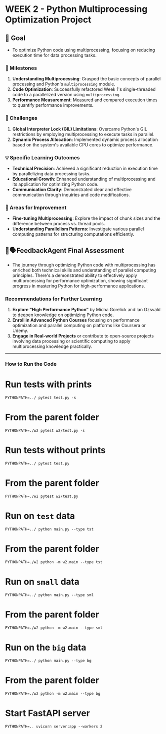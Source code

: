 # WEEK 2 - Python Multiprocessing Optimization Project

## 🎯 Goal
- To optimize Python code using multiprocessing, focusing on reducing execution time for data processing tasks.

### 🌟 Milestones
1. **Understanding Multiprocessing**: Grasped the basic concepts of parallel processing and Python's `multiprocessing` module.
2. **Code Optimization**: Successfully refactored Week 1's single-threaded code to a parallelized version using `multiprocessing`.
3. **Performance Measurement**: Measured and compared execution times to quantify performance improvements.

### 🚧 Challenges
1. **Global Interpreter Lock (GIL) Limitations**: Overcame Python's GIL restrictions by employing multiprocessing to execute tasks in parallel.
2. **Dynamic Process Allocation**: Implemented dynamic process allocation based on the system's available CPU cores to optimize performance.

### 💡 Specific Learning Outcomes
- **Technical Precision**: Achieved a significant reduction in execution time by parallelizing data processing tasks.
- **Educational Growth**: Enhanced understanding of multiprocessing and its application for optimizing Python code.
- **Communication Clarity**: Demonstrated clear and effective communication through inquiries and code modifications.

### 🛑 Areas for Improvement
- **Fine-tuning Multiprocessing**: Explore the impact of chunk sizes and the difference between process vs. thread pools.
- **Understanding Parallelism Patterns**: Investigate various parallel computing patterns for structuring computations efficiently.

## 🧭🗣️FeedbackAgent Final Assessment
- The journey through optimizing Python code with multiprocessing has enriched both technical skills and understanding of parallel computing principles. There's a demonstrated ability to effectively apply multiprocessing for performance optimization, showing significant progress in mastering Python for high-performance applications.

### Recommendations for Further Learning

1. **Explore "High Performance Python"** by Micha Gorelick and Ian Ozsvald to deepen knowledge on optimizing Python code.
2. **Enroll in Advanced Python Courses** focusing on performance optimization and parallel computing on platforms like Coursera or Udemy.
3. **Engage in Real-world Projects** or contribute to open-source projects involving data processing or scientific computing to apply multiprocessing knowledge practically.

---

### How to Run the Code

# Run tests with prints
```
PYTHONPATH=../ pytest test.py -s
```
# From the parent folder
```
PYTHONPATH=./w2 pytest w2/test.py -s
```
# Run tests without prints
```
PYTHONPATH=../ pytest test.py
```
# From the parent folder
```
PYTHONPATH=./w2 pytest w2/test.py
```

# Run on `test` data
```
PYTHONPATH=../ python main.py --type tst
```
# From the parent folder
``````
PYTHONPATH=./w2 python -m w2.main --type tst
``````

# Run on `small` data
```
PYTHONPATH=../ python main.py --type sml
```
# From the parent folder
```
PYTHONPATH=./w2 python -m w2.main --type sml
```

# Run on the `big` data
```
PYTHONPATH=../ python main.py --type bg
```
# From the parent folder
```
PYTHONPATH=./w2 python -m w2.main --type bg
```
# Start FastAPI server
````
PYTHONPATH=.. uvicorn server:app --workers 2
````